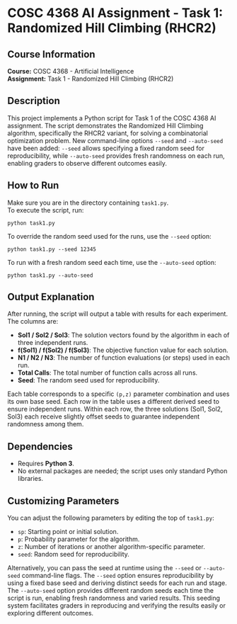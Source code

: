 # COSC 4368 AI Assignment - Task 1: Randomized Hill Climbing (RHCR2)

## Course Information
**Course:** COSC 4368 - Artificial Intelligence  
**Assignment:** Task 1 - Randomized Hill Climbing (RHCR2)

## Description
This project implements a Python script for Task 1 of the COSC 4368 AI assignment. The script demonstrates the Randomized Hill Climbing algorithm, specifically the RHCR2 variant, for solving a combinatorial optimization problem. New command-line options `--seed` and `--auto-seed` have been added: `--seed` allows specifying a fixed random seed for reproducibility, while `--auto-seed` provides fresh randomness on each run, enabling graders to observe different outcomes easily.

## How to Run
Make sure you are in the directory containing `task1.py`.  
To execute the script, run:
```
python task1.py
```
To override the random seed used for the runs, use the `--seed` option:
```
python task1.py --seed 12345
```
To run with a fresh random seed each time, use the `--auto-seed` option:
```
python task1.py --auto-seed
```

## Output Explanation
After running, the script will output a table with results for each experiment. The columns are:
- **Sol1 / Sol2 / Sol3**: The solution vectors found by the algorithm in each of three independent runs.
- **f(Sol1) / f(Sol2) / f(Sol3)**: The objective function value for each solution.
- **N1 / N2 / N3**: The number of function evaluations (or steps) used in each run.
- **Total Calls**: The total number of function calls across all runs.
- **Seed**: The random seed used for reproducibility.

Each table corresponds to a specific `(p,z)` parameter combination and uses its own base seed. Each row in the table uses a different derived seed to ensure independent runs. Within each row, the three solutions (Sol1, Sol2, Sol3) each receive slightly offset seeds to guarantee independent randomness among them.

## Dependencies
- Requires **Python 3**.
- No external packages are needed; the script uses only standard Python libraries.

## Customizing Parameters
You can adjust the following parameters by editing the top of `task1.py`:
- `sp`: Starting point or initial solution.
- `p`: Probability parameter for the algorithm.
- `z`: Number of iterations or another algorithm-specific parameter.
- `seed`: Random seed for reproducibility.

Alternatively, you can pass the seed at runtime using the `--seed` or `--auto-seed` command-line flags. The `--seed` option ensures reproducibility by using a fixed base seed and deriving distinct seeds for each run and stage. The `--auto-seed` option provides different random seeds each time the script is run, enabling fresh randomness and varied results. This seeding system facilitates graders in reproducing and verifying the results easily or exploring different outcomes.
